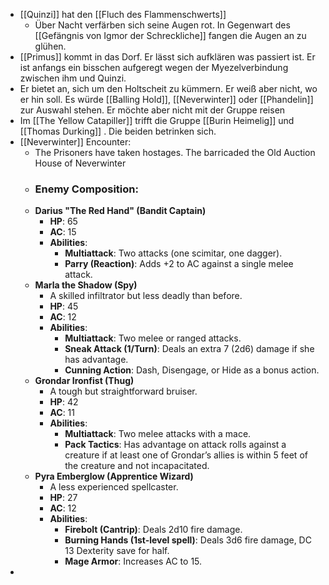 - [[Quinzi]] hat den [[Fluch des Flammenschwerts]]
	- Über Nacht verfärben sich seine Augen rot. In Gegenwart des [[Gefängnis von Igmor der Schreckliche]] fangen die Augen an zu glühen.
- [[Primus]] kommt in das Dorf. Er lässt sich aufklären was passiert ist. Er ist anfangs ein bisschen aufgeregt wegen der Myezelverbindung zwischen ihm und Quinzi.
- Er bietet an, sich um den Holtscheit zu kümmern. Er weiß aber nicht, wo er hin soll. Es würde [[Balling Hold]], [[Neverwinter]] oder [[Phandelin]] zur Auswahl stehen. Er möchte aber nicht mit der Gruppe reisen
- Im [[The Yellow Catapiller]] trifft die Gruppe [[Burin Heimelig]] und [[Thomas Durking]] . Die beiden betrinken sich.
- [[Neverwinter]] Encounter:
	- The Prisoners have taken hostages. The barricaded the Old Auction House of Neverwinter
	- ### Enemy Composition:
	- **Darius "The Red Hand" (Bandit Captain)**
		- **HP**: 65
		- **AC**: 15
		- **Abilities**:
			- **Multiattack**: Two attacks (one scimitar, one dagger).
			- **Parry (Reaction)**: Adds +2 to AC against a single melee attack.
	- **Marla the Shadow (Spy)**
		- A skilled infiltrator but less deadly than before.
		- **HP**: 45
		- **AC**: 12
		- **Abilities**:
			- **Multiattack**: Two melee or ranged attacks.
			- **Sneak Attack (1/Turn)**: Deals an extra 7 (2d6) damage if she has advantage.
			- **Cunning Action**: Dash, Disengage, or Hide as a bonus action.
	- **Grondar Ironfist (Thug)**
		- A tough but straightforward bruiser.
		- **HP**: 42
		- **AC**: 11
		- **Abilities**:
			- **Multiattack**: Two melee attacks with a mace.
			- **Pack Tactics**: Has advantage on attack rolls against a creature if at least one of Grondar’s allies is within 5 feet of the creature and not incapacitated.
	- **Pyra Emberglow (Apprentice Wizard)**
		- A less experienced spellcaster.
		- **HP**: 27
		- **AC**: 12
		- **Abilities**:
			- **Firebolt (Cantrip)**: Deals 2d10 fire damage.
			- **Burning Hands (1st-level spell)**: Deals 3d6 fire damage, DC 13 Dexterity save for half.
			- **Mage Armor**: Increases AC to 15.
-
